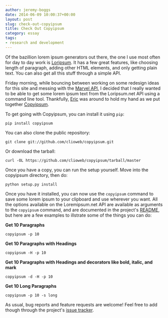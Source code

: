 ```yaml
---
author: jeremy-boggs
date: 2014-06-09 10:00:37+00:00
layout: post
slug: check-out-copyipsum
title: Check Out Copyipsum
category: essay
tags:
- research and development
---
```


Of the bazillion lorem ipsum generators out there, the one I use most often for day to day work is [Loripsum](http://loripsum.net). It has a few great features, like choosing length of paragraph, adding other HTML elements, and only getting plain text. You can also get all this stuff through a simple API.

Friday morning, while bouncing between working on some redesign ideas for this site and messing with the [Marvel API](http://developer.marvel.com/), I decided that I really wanted to be able to get some lorem ipsum text from the Loripsum.net API using a command line tool. Thankfully, [Eric](/people/eric-rochester) was around to hold my hand as we put together [Copyipsum](http://github.com/clioweb/copyipsum).

To get going with Copyipsum, you can install it using `pip`:

```
pip install copyipsum
```

You can also clone the public repository:

```
git clone git://github.com/clioweb/copyipsum.git
```

Or download the tarball:

```
curl -OL https://github.com/clioweb/copyipsum/tarball/master
```

Once you have a copy, you can run the setup yourself. Move into the copyipsum directory, then do:

```
python setup.py install
```

Once you have it installed, you can now use the `copyipsum` command to save some lorem ipsum to your clipboard and use wherever you want. All the options available on the Loremipsum.net API are available as arguments to the `copyipsum` command, and are documented in the project's [README](https://github.com/clioweb/copyipsum/blob/master/README.md), but here are a few examples to illstrate some of the things you can do:

**Get 10 Paragraphs**

```
copyipsum -p 10
```


**Get 10 Paragraphs with Headings**

```
copyipsum -H -p 10
```

**Get 10 Paragraphs with Headings and decorators like bold, italic, and mark**

```
copyipsum -d -H -p 10
```

**Get 10 Long Paragraphs**

```
copyipsum -p 10 -s long
```

As usual, bug reports and feature requests are welcome! Feel free to add though through the project's [issue tracker](http://github.com/clioweb/copyipsum/issues).
